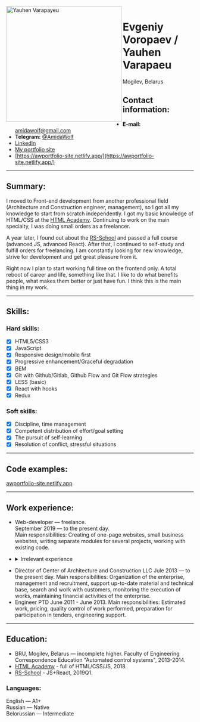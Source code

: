 <img align="left" width="310" height="310" src="https://avatars.githubusercontent.com/u/35904041?v=4" alt="Yauhen Varapayeu">

# Evgeniy Voropaev / Yauhen Varapaeu  
Mogilev, Belarus

## Contact information:  
+ **E-mail:** amidawolf@gmail.com
+ **Telegram:** [@AmidaWolf](https://t.me/AmidaWolf)
+ [LinkedIn](https://www.linkedin.com/in/evgeniy-voropaev-aw)
+ [My portfolio site](https://awportfolio-site.netlify.app/)
+ [https://awportfolio-site.netlify.app/](https://awportfolio-site.netlify.app/)

- - -

## Summary:  
I moved to Front-end development from another professional field
(Architecture and Construction engineer, management),
so I got all my knowledge to start from scratch independently.
I got my basic knowledge of HTML/CSS at the [HTML Academy](https://htmlacademy.ru/profile/amidawolf).
Continuing to work on the main specialty, I was doing small orders as a freelancer.

A year later, I found out about the [RS-School](https://rs.school/) and passed a full course
(advanced JS, advanced React). After that,
I continued to self-study and fulfill orders for freelancing.
I am constantly looking for new knowledge, strive for development and get great pleasure from it.

Right now I plan to start working full time on the frontend only.
A total reboot of career and life, something like that.
I like to do what benefits people, what makes them better or just have fun.
I think this is the main thing in my work.

- - -

## Skills:
### Hard skills:
- [x]  HTML5/CSS3  
- [x]  JavaScript  
- [x]  Responsive design/mobile first  
- [x]  Progressive enhancement/Graceful degradation  
- [x]  BEM  
- [x]  Git with Github/Gitlab, Github Flow and Git Flow strategies  
- [x]  LESS (basic)  
- [x]  React with hooks  
- [x]  Redux  
### Soft skills:  
- [x]  Discipline, time management  
- [x]  Competent distribution of effort/goal setting  
- [x]  The pursuit of self-learning  
- [x]  Resolution of conflict, stressful situations  

- - -
  
## Code examples:  
[awportfolio-site.netlify.app](https://awportfolio-site.netlify.app/)  

- - -
 
## Work experience:  
+ Web-developer — freelance.  
September 2019 — to the present day.  
Main responsibilities: Creating of one-page websites,
small business websites, writing separate modules for several projects,
working with existing code.

+ <details><summary>Irrelevant experience</summary>

<ul>
<li>
Director of Center of Architecture and Construction LLC  
Jule 2013 — to the present day.  
Main responsibilities: Organization of the enterprise, management and recruitment, support up-to-date material and technical base, search and work with customers, monitoring the execution of works, maintaining financial activities of the enterprise.
</li>
<li>
Engineer PTD  
June 2011 - June 2013.  
Main responsibilities: Estimated work, pricing, quality control of work performed, preparation for
participation in tenders, engineering support.
</li>
</ul>
 
</details>

- - -
  
## Education:  
+ BRU, Mogilev, Belarus — incomplete higher. Faculty of Engineering Correspondence Education 
"Automated control systems", 2013-2014.  
+ [HTML Academy](https://htmlacademy.ru/profile/amidawolf) - full of HTML/CSS/JS, 2018.  
+ [RS-School](https://rs.school/) - JS+React, 2019Q1.  

### Languages:
English — A1+  
Russian — Native  
Belorussian — Intermediate  
